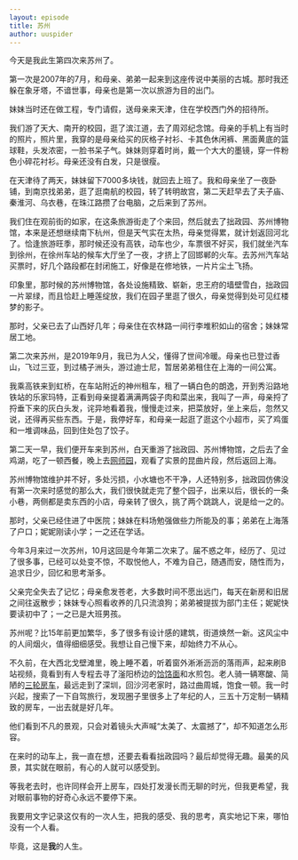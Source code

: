 ```yaml
---
layout: episode
title: 苏州
author: uuspider
---
```

今天是我此生第四次来苏州了。

第一次是2007年的7月，和母亲、弟弟一起来到这座传说中美丽的古城。那时我还躲在象牙塔，不谙世事，母亲也是第一次以旅游为目的出门。

妹妹当时还在做工程，专门请假，送母亲来天津，住在学校西门外的招待所。

我们游了天大、南开的校园，逛了滨江道，去了周邓纪念馆。母亲的手机上有当时的照片，照片里，我穿的是母亲给买的灰格子衬衫、卡其色休闲裤、黑面黄底的篮球鞋，头发浓密，一脸书呆子气。妹妹则穿着时尚，戴一个大大的墨镜，穿一件粉色小碎花衬衫。母亲还没有白发，只是很瘦。

在天津待了两天，妹妹留下7000多块钱，就回去上班了。我和母亲坐了一夜卧铺，到南京找弟弟，逛了逛南航的校园，转了转明故宫，第二天赶早去了夫子庙、秦淮河、乌衣巷，在珠江路攒了台电脑，之后来到了苏州。

我们住在观前街的如家，在这条旅游街走了个来回，然后就去了拙政园、苏州博物馆，本来是还想继续南下杭州，但是天气实在太热，母亲觉得累，就计划返回河北了。恰逢旅游旺季，那时候还没有高铁，动车也少，车票很不好买，我们就坐汽车到徐州，在徐州车站的候车大厅坐了一夜，才挤上了回邯郸的火车。去苏州汽车站买票时，好几个路段都在封闭施工，好像是在修地铁，一片片尘土飞扬。

印象里，那时候的苏州博物馆，各处设施精致、崭新，忠王府的墙壁雪白，拙政园一片翠绿，而且恰赶上睡莲绽放，我们在园子里逛了很久，母亲觉得到处可见红楼梦的影子。

那时，父亲已去了山西好几年；母亲住在农林路一间行李堆积如山的宿舍；妹妹常居工地。

第二次来苏州，是2019年9月，我已为人父，懂得了世间冷暖。母亲也已登过香山，飞过三亚，到过橘子洲头，游过迪士尼，暂居弟弟租住在上海的一间公寓。

我乘高铁来到虹桥，在车站附近的神州租车，租了一辆白色的朗逸，开到秀沿路地铁站的乐家玛特，正看到母亲提着满满两袋子肉和菜出来，我叫了一声，母亲捋了捋垂下来的灰白头发，诧异地看着我，慢慢走过来，把菜放好，坐上来后，忽然又说，还得再买些东西。于是，我停好车，和母亲一起逛了逛这个小超市，买了鸡蛋和一堆调味品，回到住处包了饺子。

第二天一早，我们便开车来到苏州，白天重游了拙政园、苏州博物馆，之后去了金鸡湖，吃了一顿西餐，晚上去[网师园][ref03]，观看了实景的昆曲片段，然后返回上海。

苏州博物馆维护并不好，多处污损，小水塘也不干净，人还特别多，拙政园仿佛没有第一次来时感觉的那么大，我们很快就走完了整个园子，出来以后，很长的一条小巷，两侧都是卖东西的小店，母亲转了很久，挑了两个跳跳人，说是给一之的。

那时，父亲已经住进了中医院；妹妹在料场勉强做些力所能及的事；弟弟在上海落了户口；妮妮刚读小学；一之还在学话。

今年3月来过一次苏州，10月这回是今年第二次来了。届不惑之年，经历了、见过了很多事，已经可以处变不惊，不取悦他人，不难为自己，随遇而安，随性而为，追求日少，回忆和思考渐多。

父亲完全失去了记忆；母亲愈发苍老，大多数时间不愿出远门，每天在新房和旧居之间往返散步；妹妹专心照看收养的几只流浪狗；弟弟被提拔为部门主任；妮妮快要读初中了；一之已是大班男孩。

苏州呢？比15年前更加繁华，多了很多有设计感的建筑，街道焕然一新。这风尘中的人间烟火，值得细细感受。我想让自己慢下来，却始终力不从心。

不久前，在大西北戈壁滩里，晚上睡不着，听着窗外淅淅沥沥的落雨声，起来刷B站视频，竟看到有人专程去寻了滏阳桥边的[饸饹面][ref01]和水煎包。老人骑一辆寒酸、简陋的[三轮房车][ref02]，最远走到了深圳，回沙河老家时，路过曲周城，饱食一顿。我一时兴起，搜索了一下自驾旅行，发现圈子里很多上了年纪的人，三五十万定制一辆精致的房车，一出去就是好几年。

他们看到不凡的景观，只会对着镜头大声喊“太美了、太震撼了”，却不知道怎么形容。

在来时的动车上，我一直在想，还要去看看拙政园吗？最后却觉得无趣。最美的风景，其实就在眼前，有心的人就可以感受到。

等我老去时，也许同样会开上房车，四处打发漫长而无聊的时光，但我更希望，我对眼前事物的好奇心永远不要停下来。

我要用文字记录这仅有的一次人生，把我的感受、我的思考，真实地记下来，哪怕没有一个人看。

毕竟，这是**我**的人生。

[ref01]:http://about.uuspider.com/2022/09/04/yearsago.html
[ref02]:https://www.bilibili.com/video/BV1wh411g7rC
[ref03]:http://about.uuspider.com/2022/12/18/travlling.html
